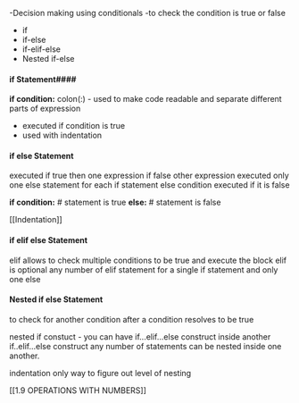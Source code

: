 -Decision making using conditionals
-to check the condition is true or false

- if 
- if-else
- if-elif-else
- Nested if-else
#### if Statement####

**if condition:**
colon(:) - used to make code readable and separate different parts of expression
- executed if condition is true
- used with indentation

#### if else Statement

executed if true then one expression if false other expression executed 
only one else statement for each if statement
else condition executed if it is false

**if condition:**    # statement is true
**else:**                # statement is false

[[Indentation]]

#### if elif else Statement

elif allows to check multiple conditions to be true and execute the block
elif is optional
any number of elif statement for a single if statement and only one else

#### Nested if else Statement

to check for another condition after a condition resolves to be true

nested if constuct - you can have if...elif...else construct inside another if..elif...else construct
any number of statements can be nested inside one another.

indentation only way to figure out level of nesting

[[1.9 OPERATIONS WITH NUMBERS]]
